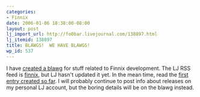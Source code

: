 ```yaml
---
categories:
- Finnix
date: 2006-01-06 18:38:00-08:00
layout: post
lj_import_url: http://fo0bar.livejournal.com/138897.html
lj_itemid: 138897
title: BLAWGS!  WE HAVE BLAWGS!
wp_id: 537
---
```

I have [created a blawg](http://www.finnix.org/blog/) for stuff related to Finnix development. The LJ RSS feed is [finnix](http://www.livejournal.com/users/finnix), but LJ hasn't updated it yet. In the mean time, read the [first entry created so far](http://www.finnix.org/blog/2006/01/06/862-coming-soon/). I will probably continue to post info about releases on my personal LJ account, but the boring details will be on the blawg instead.
